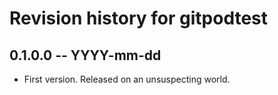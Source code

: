 # Revision history for gitpodtest

## 0.1.0.0 -- YYYY-mm-dd

* First version. Released on an unsuspecting world.
